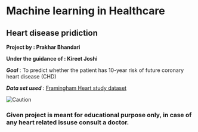 # Machine learning in Healthcare

## Heart disease pridiction

__Project by : Prakhar Bhandari__  

__Under the guidance of : Kireet Joshi__

___Goal___ : To predict whether the patient has 10-year risk of future coronary heart disease (CHD)  

___Data set used___ : [Framingham Heart study dataset](https://www.kaggle.com/amanajmera1/framingham-heart-study-dataset)

![Caution](https://upload.wikimedia.org/wikipedia/commons/thumb/9/92/Caution_sign_used_on_roads_pn.svg/1200px-Caution_sign_used_on_roads_pn.svg.png)

### Given project is meant for educational purpose only, in case of any heart related issuse consult a doctor.